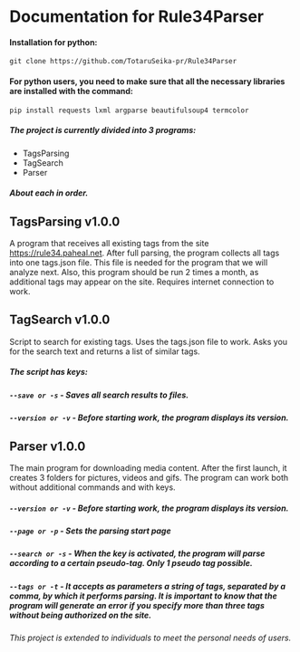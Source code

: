 # Documentation for Rule34Parser

#### Installation for python:
`git clone https://github.com/TotaruSeika-pr/Rule34Parser`

#### For python users, you need to make sure that all the necessary libraries are installed with the command:
`pip install requests lxml argparse beautifulsoup4 termcolor`

##### The project is currently divided into 3 programs:

+ TagsParsing
+ TagSearch
+ Parser

##### About each in order.

## TagsParsing v1.0.0

A program that receives all existing tags from the site https://rule34.paheal.net. After full parsing, the program collects all tags into one tags.json file. This file is needed for the program that we will analyze next.
Also, this program should be run 2 times a month, as additional tags may appear on the site. Requires internet connection to work.

## TagSearch v1.0.0

Script to search for existing tags. Uses the tags.json file to work. Asks you for the search text and returns a list of similar tags.

##### The script has keys:

##### `--save or -s` - Saves all search results to files.

##### `--version or -v` - Before starting work, the program displays its version.

## Parser v1.0.0
The main program for downloading media content. After the first launch, it creates 3 folders for pictures, videos and gifs. The program can work both without additional commands and with keys.

##### `--version or -v` - Before starting work, the program displays its version.

##### `--page or -p` - Sets the parsing start page

##### `--search or -s` - When the key is activated, the program will parse according to a certain pseudo-tag. Only 1 pseudo tag possible.

##### `--tags or -t` - It accepts as parameters a string of tags, separated by a comma, by which it performs parsing. It is important to know that the program will generate an error if you specify more than three tags without being authorized on the site.

###### This project is extended to individuals to meet the personal needs of users.
